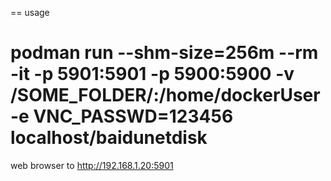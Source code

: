 == usage
# podman run --shm-size=256m --rm -it -p 5901:5901 -p 5900:5900 -v /SOME_FOLDER/:/home/dockerUser -e VNC_PASSWD=123456 localhost/baidunetdisk

web browser to http://192.168.1.20:5901

